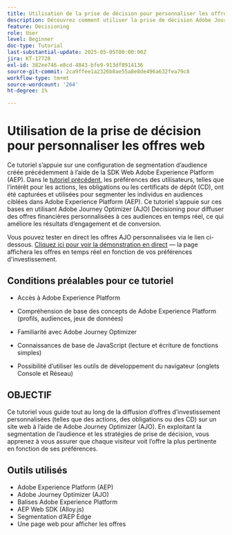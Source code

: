 ```yaml
---
title: Utilisation de la prise de décision pour personnaliser les offres web
description: Découvrez comment utiliser la prise de décision Adobe Journey Optimizer (AJO) pour diffuser des offres personnalisées sur une page web en exploitant la segmentation d’audience créée dans Adobe Experience Platform (AEP).
feature: Decisioning
role: User
level: Beginner
doc-type: Tutorial
last-substantial-update: 2025-05-05T00:00:00Z
jira: KT-17728
exl-id: 382ee746-e8cd-4843-bfe9-913df8914136
source-git-commit: 2ca9ffee1a2326b8ae55a8e8de496a632fea79c8
workflow-type: tm+mt
source-wordcount: '264'
ht-degree: 1%

---
```


# Utilisation de la prise de décision pour personnaliser les offres web

Ce tutoriel s’appuie sur une configuration de segmentation d’audience créée précédemment à l’aide de la SDK Web Adobe Experience Platform (AEP). Dans le [tutoriel précédent](https://experienceleague.adobe.com/en/docs/journey-optimizer-learn/create-audiences-using-web-sdk/introduction), les préférences des utilisateurs, telles que l’intérêt pour les actions, les obligations ou les certificats de dépôt (CD), ont été capturées et utilisées pour segmenter les individus en audiences ciblées dans Adobe Experience Platform (AEP). Ce tutoriel s’appuie sur ces bases en utilisant Adobe Journey Optimizer (AJO) Decisioning pour diffuser des offres financières personnalisées à ces audiences en temps réel, ce qui améliore les résultats d’engagement et de conversion.

Vous pouvez tester en direct les offres AJO personnalisées via le lien ci-dessous.
[Cliquez ici pour voir la démonstration en direct](https://gbedekar489.github.io/finwise/welcome.html) — la page affichera les offres en temps réel en fonction de vos préférences d&#39;investissement.

## Conditions préalables pour ce tutoriel

* Accès à Adobe Experience Platform

* Compréhension de base des concepts de Adobe Experience Platform (profils, audiences, jeux de données)

* Familiarité avec Adobe Journey Optimizer

* Connaissances de base de JavaScript (lecture et écriture de fonctions simples)

* Possibilité d’utiliser les outils de développement du navigateur (onglets Console et Réseau)


## OBJECTIF

Ce tutoriel vous guide tout au long de la diffusion d’offres d’investissement personnalisées (telles que des actions, des obligations ou des CD) sur un site web à l’aide de Adobe Journey Optimizer (AJO). En exploitant la segmentation de l’audience et les stratégies de prise de décision, vous apprenez à vous assurer que chaque visiteur voit l’offre la plus pertinente en fonction de ses préférences.

## Outils utilisés

* Adobe Experience Platform (AEP)
* Adobe Journey Optimizer (AJO)
* Balises Adobe Experience Platform
* AEP Web SDK (Alloy.js)
* Segmentation d’AEP Edge
* Une page web pour afficher les offres

